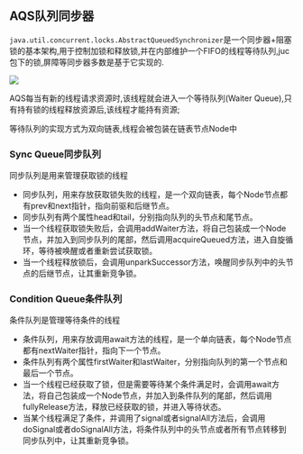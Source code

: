## AQS队列同步器

`java.util.concurrent.locks.AbstractQueuedSynchronizer`是一个同步器+阻塞锁的基本架构,用于控制加锁和释放锁,并在内部维护一个FIFO的线程等待队列,juc包下的锁,屏障等同步器多数是基于它实现的.

![](https://img2023.cnblogs.com/blog/1457262/202305/1457262-20230503094846237-318412321.png)

AQS每当有新的线程请求资源时,该线程就会进入一个等待队列(Waiter Queue),只有持有锁的线程释放资源后,该线程才能持有资源;

等待队列的实现方式为双向链表,线程会被包装在链表节点Node中

### Sync Queue同步队列

同步队列是用来管理获取锁的线程

- 同步队列，用来存放获取锁失败的线程，是一个双向链表，每个Node节点都有prev和next指针，指向前驱和后继节点。
- 同步队列有两个属性head和tail，分别指向队列的头节点和尾节点。
- 当一个线程获取锁失败后，会调用addWaiter方法，将自己包装成一个Node节点，并加入到同步队列的尾部，然后调用acquireQueued方法，进入自旋循环，等待被唤醒或者重新尝试获取锁。
- 当一个线程释放锁后，会调用unparkSuccessor方法，唤醒同步队列中的头节点的后继节点，让其重新竞争锁。

### Condition Queue条件队列

条件队列是管理等待条件的线程

- 条件队列，用来存放调用await方法的线程，是一个单向链表，每个Node节点都有nextWaiter指针，指向下一个节点。
- 条件队列有两个属性firstWaiter和lastWaiter，分别指向队列的第一个节点和最后一个节点。
- 当一个线程已经获取了锁，但是需要等待某个条件满足时，会调用await方法，将自己包装成一个Node节点，并加入到条件队列的尾部，然后调用fullyRelease方法，释放已经获取的锁，并进入等待状态。
- 当某个线程满足了条件，并调用了signal或者signalAll方法后，会调用doSignal或者doSignalAll方法，将条件队列中的头节点或者所有节点转移到同步队列中，让其重新竞争锁。